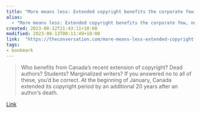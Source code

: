 ```yaml
---
title: "More means less: Extended copyright benefits the corporate few, not the public"
alias:
  - "More means less: Extended copyright benefits the corporate few, not the public"
created: 2023-08-12T21:43:11+10:00
modified: 2023-08-13T00:11:49+10:00
link:  "https://theconversation.com/more-means-less-extended-copyright-benefits-the-corporate-few-not-the-public-197771"
tags:
- bookmark
---
```


> Who benefits from Canada’s recent extension of copyright? Dead authors? Students? Marginalized writers? If you answered no to all of these, you’d be correct. At the beginning of January, Canada extended its copyright period by an additional 20 years after an author’s death.

[Link](https://theconversation.com/more-means-less-extended-copyright-benefits-the-corporate-few-not-the-public-197771)